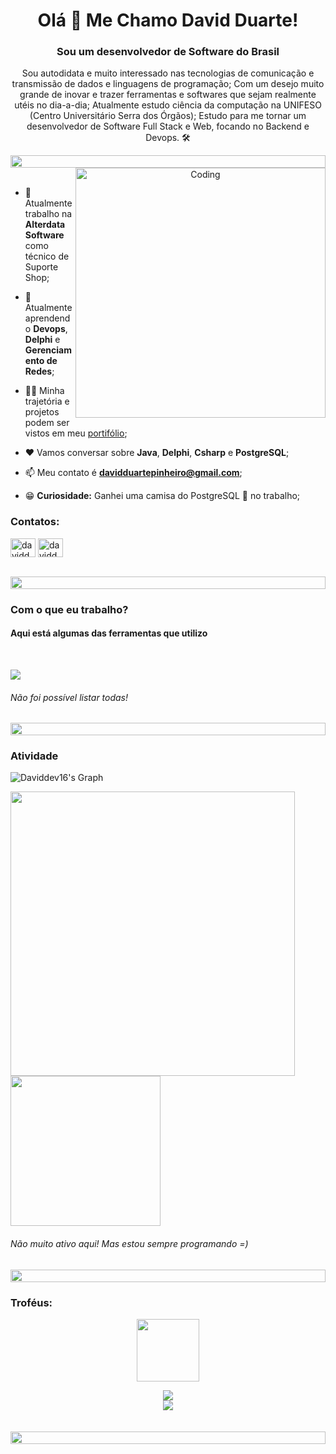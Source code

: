 <h1 align="center">Olá 👋 Me Chamo David Duarte!</h1>
<h3 align="center">Sou um desenvolvedor de Software do Brasil</h3>
<p align="center">Sou autodidata e muito interessado nas tecnologias de comunicação e transmissão de dados e linguagens de programação; Com um desejo muito grande de inovar e trazer ferramentas e softwares que sejam realmente utéis no dia-a-dia; Atualmente estudo ciência da computação na UNIFESO (Centro Universitário Serra dos Órgãos); Estudo para me tornar um desenvolvedor de Software Full Stack e Web, focando no Backend e Devops. 🛠️</p>
<p align="center"> 
  
<img src="https://i.imgur.com/dBaSKWF.gif" height="20" width="100%">

<img align="right" alt="Coding" width="400" src="https://user-images.githubusercontent.com/74038190/229223263-cf2e4b07-2615-4f87-9c38-e37600f8381a.gif">
<br><br>

- 🔭 Atualmente trabalho na **Alterdata Software** como técnico de Suporte Shop;

- 🌱 Atualmente aprendendo **Devops**, **Delphi** e **Gerenciamento de Redes**;

- 👨‍💻 Minha trajetória e projetos podem ser vistos em meu [portifólio](https://daviddev16.github.io/portifolio/);

- ❤️ Vamos conversar sobre **Java**, **Delphi**, **Csharp** e **PostgreSQL**;

- 📫 Meu contato é **davidduartepinheiro@gmail.com**;

- 😁 __Curiosidade:__ Ganhei uma camisa do PostgreSQL 🐘 no trabalho;

<h3 align="left">Contatos:</h3>
<p align="left">
<a href="https://www.linkedin.com/in/david-duarte-46b370239" target="blank"><img align="center" src="https://raw.githubusercontent.com/rahuldkjain/github-profile-readme-generator/master/src/images/icons/Social/linked-in-alt.svg" alt="daviddev16" height="30" width="40" /></a>
<a href="https://www.instagram.com/daviddp0_" target="blank"><img align="center" src="https://raw.githubusercontent.com/rahuldkjain/github-profile-readme-generator/master/src/images/icons/Social/instagram.svg" alt="daviddev16" height="30" width="40" /></a>
</p>
<br>

<img src="https://i.imgur.com/dBaSKWF.gif" height="20" width="100%">

<h3 align="left">Com o que eu trabalho?</h3>
<h4 align="left">Aqui está algumas das ferramentas que utilizo</h4>
<br>

<p align="left">
  <a href="https://skillicons.dev">
    <img src="https://skillicons.dev/icons?i=arduino,html,py,cs,js,java,spring,postman,mongodb,postgresql,eclipse,visualstudio,idea,git,github,aws,docker,linux,blender" />
  </a>
</p>

<h6 align="left">Não foi possível listar todas!</h6>

<img src="https://i.imgur.com/dBaSKWF.gif" height="20" width="100%">

<h3 align="left">Atividade</h3>

![Daviddev16's Graph](https://github-readme-activity-graph.vercel.app/graph?username=daviddev16&custom_title=Recentemente&bg_color=0D1117&color=f7d745&line=f7d745&point=f7d745&area_color=FFFFFF&title_color=FFFFFF&area=true)

<div>
<img width=455 align="center" src="https://github-readme-stats.vercel.app/api?username=daviddev16&show_icons=true&theme=great-gatsby"/><img width=240 align="center" src="https://github-readme-stats.vercel.app/api/top-langs/?username=daviddev16&langs_count=12&layout=compact&hide=css,scss,html,shaderlab,hlsl,perl,cobol&theme=great-gatsby" /> 
</div>
<h6 align="left">Não muito ativo aqui! Mas estou sempre programando =)</h6>

<img src="https://i.imgur.com/dBaSKWF.gif" height="20" width="100%">

<h3 align="left">Troféus:</h3>

<p align="center">
<img src="https://media.tenor.com/0ENB5HuTH0gAAAAi/trophy-beker.gif"  width="100px" height="100px"></p>
  
<div align="center">
<img src="https://github-profile-trophy.vercel.app/?username=daviddev16&theme=juicyfresh&no-bg=true&no-frame=true&row=1&column=5">
 </div>

<div align="center">
<img src="https://github-profile-trophy.vercel.app/?username=daviddev16&theme=juicyfresh&no-bg=true&no-frame=true&row=1&column=5&title=Issues,Organizations,Stars,Followers">
</div>
<br><br>

<img src="https://i.imgur.com/dBaSKWF.gif" height="20" width="100%">

